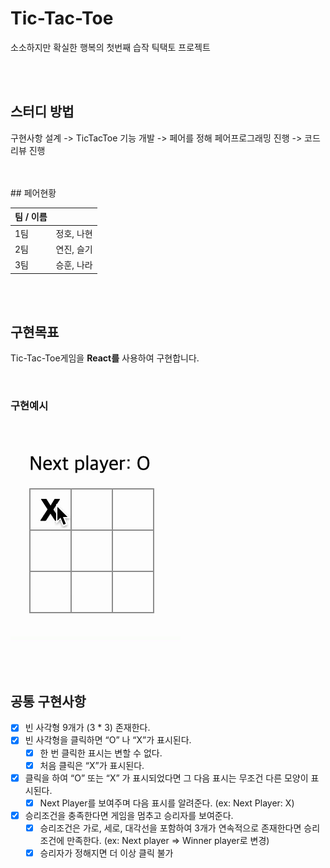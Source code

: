 # Tic-Tac-Toe

소소하지만 확실한 행복의 첫번째 습작 틱택토 프로젝트

<br>
<br>

## 스터디 방법

구현사항 설계 -> TicTacToe 기능 개발 -> 페어를 정해 페어프로그래밍 진행 -> 코드리뷰 진행

<br>
<br>
## 페어현황

| 팀 / 이름 |            |
| --------- | ---------- |
| 1팀       | 정호, 나현 |
| 2팀       | 연진, 슬기 |
| 3팀       | 승훈, 나라 |

<br>
<br>

## 구현목표

Tic-Tac-Toe게임을 **React를** 사용하여 구현합니다.

<br>

### 구현예시

<br>

![Tic-Tac-Toe Game](./public/tictactoe.gif)

<br>
<br>

## 공통 구현사항

- [x] 빈 사각형 9개가 (3 \* 3) 존재한다.
- [x] 빈 사각형을 클릭하면 “O” 나 “X”가 표시된다.
  - [x] 한 번 클릭한 표시는 변할 수 없다.
  - [x] 처음 클릭은 “X”가 표시된다.
- [x] 클릭을 하여 “O” 또는 “X” 가 표시되었다면 그 다음 표시는 무조건 다른 모양이 표시된다.
  - [x] Next Player를 보여주며 다음 표시를 알려준다. (ex: Next Player: X)
- [x] 승리조건을 충족한다면 게임을 멈추고 승리자를 보여준다.
  - [x] 승리조건은 가로, 세로, 대각선을 포함하여 3개가 연속적으로 존재한다면 승리조건에 만족한다. (ex: Next player ⇒ Winner player로 변경)
  - [x] 승리자가 정해지면 더 이상 클릭 불가
